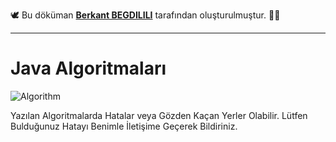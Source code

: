 🕊 Bu döküman [**Berkant BEGDILILI**](https://t.me/berkantbegdilili "Telegram: @berkantbegdilili") tarafından oluşturulmuştur. ✌🏼
________________________________
# Java Algoritmaları
![Algorithm](https://pandorafms.com/blog/wp-content/uploads/2018/05/what-is-an-algorithm-featured.png)

Yazılan Algoritmalarda Hatalar veya Gözden Kaçan Yerler Olabilir. Lütfen Bulduğunuz Hatayı Benimle İletişime Geçerek Bildiriniz.



